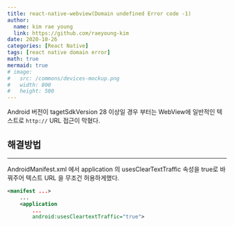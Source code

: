 ```yaml
---
title: react-native-webview(Domain undefined Error code -1)
author:
  name: kim rae young
  link: https://github.com/raeyoung-kim
date: 2020-10-26
categories: [React Native]
tags: [react native domain error]
math: true
mermaid: true
# image:
#   src: /commons/devices-mockup.png
#   width: 800
#   height: 500
---
```


Android 버전이 tagetSdkVersion 28 이상일 경우 부터는 WebView에 일반적인 텍스트로 `http://` URL 접근이 막혔다. 

## 해결방법
---

AndroidManifest.xml 에서 application 의 usesClearTextTraffic 속성을 true로 바꿔주어 텍스트 URL 을 무조건 허용하게했다.

```xml
<manifest ...>
    ...
    <application
        ...
        android:usesCleartextTraffic="true">
```
